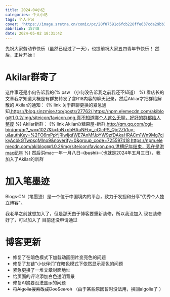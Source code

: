 ```yaml
---
title: 2024-04小记
categories: 个人小记
tags: 个人小记
cover: 'https://image.sretna.cn/comic/pc/20f07591c6fcb220ffe637cda29bb3f6.jpg'
abbrlink: 15748
date: 2024-05-02 18:31:42
---
```

先祝大家劳动节快乐（虽然已经过了一天），也提前祝大家五四青年节快乐！
然后，正片开始！
# Akilar群寄了
这件事还是小何告诉我的{% psw （小何没告诉我之前我还不知道） %}
看店长的文章我才知道大概是有群友转发了含R18内容的聊天记录，然后Akliar才把群给解散的
Akilar的通知：
{% link 关于群聊更换的紧急通知,https://blog.sinzmise.top/posts/27762/,https://npm.elemecdn.com/akiblog@1.0.2/img/siteicon/favicon.png,真不知道哪个人这么无聊，好好的群都给人整废 %}
Akilar新群：
{% link Akilarの糖果屋-新群,http://qm.qq.com/cgi-bin/qm/qr?_wv=1027&k=foNxpbHAuNFbc_cGIcPS_Qjc2Zk1uy-u&authKey=%2FO6mPpYjRlwIjqfWE7AnMfJpYW9zfDAkaHRACm1Wn9Mg7cjkyAcbkGTwpsqMIno9&noverify=0&group_code=725597418,https://npm.elemecdn.com/akiblog@1.0.2/img/siteicon/favicon.png,洪槽纪年结束，现在是洪mac纪年 %}
然后洪mac一年一月八日~~（bushi）~~（也就是2024年五月三日），我加入了Akilar的新群
# 加入笔墨迹
Blogs·CN（笔墨迹）是一个位于中国境内的平台，致力于发掘和分享"优秀个人独立博客"。

我老早之前就想加入了，但是那天由于博客要重新装修，所以我没加入
现在装修好了，可以加入了
目前还没申请通过
# 博客更新
- 修复了在暗色模式下加载动画图片变亮色的问题
- 修复了友链“小伙伴们”在暗色模式下依然显示亮色的问题
- 紧急更换了一堆文章封面地址
- 给页面的评论添加白色透明背景
- 修复AI摘要没法显示的问题
- ~~将Algolia搜索改成DocSearch~~ （由于某些原因暂时没法用，换回algolia了 ）